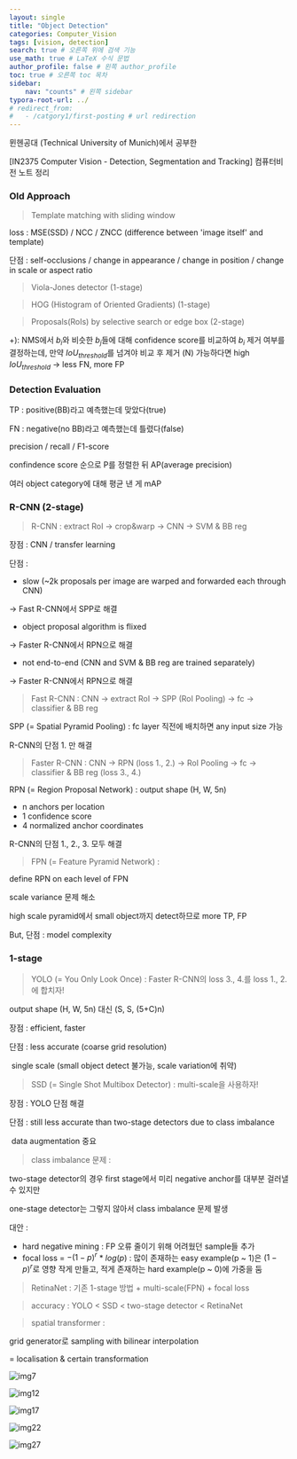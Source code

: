 ```yaml
---
layout: single
title: "Object Detection"
categories: Computer_Vision
tags: [vision, detection]
search: true # 오른쪽 위에 검색 기능
use_math: true # LaTeX 수식 문법
author_profile: false # 왼쪽 author_profile
toc: true # 오른쪽 toc 목차
sidebar:
    nav: "counts" # 왼쪽 sidebar
typora-root-url: ../
# redirect_from:
#   - /catgory1/first-posting # url redirection
---
```




뮌헨공대 (Technical University of Munich)에서 공부한 

[IN2375 Computer Vision - Detection, Segmentation and Tracking]
컴퓨터비전 노트 정리

### Old Approach

> Template matching with sliding window

loss : MSE(SSD) / NCC / ZNCC (difference between 'image itself' and template)

단점 : self-occlusions / change in appearance / change in position / change in scale or aspect ratio

>  Viola-Jones detector (1-stage)

>  HOG (Histogram of Oriented Gradients) (1-stage)

> Proposals(RoIs) by selective search or edge box (2-stage) 

+): NMS에서 $b_i$와 비슷한 $b_j$들에 대해 confidence score를 비교하여 $b_i$ 제거 여부를 결정하는데, 만약 $IoU_{threshold}$를 넘겨야 비교 후 제거 (N) 가능하다면 high $IoU_{threshold}$ -> less FN, more FP

### **Detection Evaluation**

TP : positive(BB)라고 예측했는데 맞았다(true)

FN : negative(no BB)라고 예측했는데 틀렸다(false)

precision / recall / F1-score

confindence score 순으로 P를 정렬한 뒤 AP(average precision)

여러 object category에 대해 평균 낸 게 mAP    

### **R-CNN (2-stage)**

> R-CNN : extract RoI -> crop&warp -> CNN -> SVM & BB reg

장점 : CNN / transfer learning

단점 : 

- slow (~2k proposals per image are warped and forwarded each through CNN)

-> Fast R-CNN에서 SPP로 해결

- object proposal algorithm is flixed

-> Faster R-CNN에서 RPN으로 해결         

- not end-to-end (CNN and SVM & BB reg are trained separately)

-> Faster R-CNN에서 RPN으로 해결

> Fast R-CNN : CNN -> extract RoI -> SPP (RoI Pooling) -> fc -> classifier & BB reg

SPP (= Spatial Pyramid Pooling) : fc layer 직전에 배치하면 any input size 가능

R-CNN의 단점 1. 만 해결

> Faster R-CNN :  CNN -> RPN (loss 1., 2.) -> RoI Pooling -> fc -> classifier & BB reg (loss 3., 4.)

RPN (= Region Proposal Network) : output shape (H, W, 5n)

- n anchors per location
- 1 confidence score 
- 4 normalized anchor coordinates

R-CNN의 단점 1., 2., 3. 모두 해결 



> FPN (= Feature Pyramid Network) : 

define RPN on each level of FPN

scale variance 문제 해소

high scale pyramid에서 small object까지 detect하므로 more TP, FP

But, 단점 : model complexity



### 1-stage

> YOLO (= You Only Look Once) : Faster R-CNN의 loss 3., 4.를 loss 1., 2.에 합치자!

output shape (H, W, 5n) 대신 (S, S, (5+C)n)

장점 : efficient, faster

단점 : less accurate (coarse grid resolution)

​         single scale (small object detect 불가능, scale variation에 취약)

> SSD (= Single Shot Multibox Detector) : multi-scale을 사용하자!

장점 : YOLO 단점 해결

단점 : still less accurate than two-stage detectors due to class imbalance

​         data augmentation 중요

>class imbalance 문제 : 

two-stage detector의 경우 first stage에서 미리 negative anchor를 대부분 걸러낼 수 있지만

one-stage detector는 그렇지 않아서 class imbalance 문제 발생

대안 : 

- hard negative mining : FP 오류 줄이기 위해 어려웠던 sample들 추가
- focal loss = $-(1-p)^r$ * $log(p)$ : 많이 존재하는 easy example(p ~ 1)은 $(1-p)^r$로 영향 작게 만들고, 적게 존재하는 hard example(p ~ 0)에 가중을 둠

> RetinaNet : 기존 1-stage 방법 + multi-scale(FPN) + focal loss

> accuracy : YOLO < SSD < two-stage detector < RetinaNet

> spatial transformer : 

grid generator로 sampling with bilinear interpolation 

= localisation & certain transformation



![img7](/images/2024-03-01-object-detection/img7.jpg)

![img12](/images/2024-03-01-object-detection/img12.jpg)

![img17](/images/2024-03-01-object-detection/img17.jpg)

![img22](/images/2024-03-01-object-detection/img22.jpg)

![img27](/images/2024-03-01-object-detection/img27.jpg)



